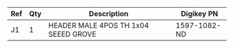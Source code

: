 |Ref|Qty|Description|Digikey PN|
|---|---|-----------|------|
|J1|1|HEADER MALE 4POS TH 1x04 SEEED GROVE|1597-1082-ND|


